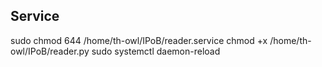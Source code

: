 ## Service
sudo chmod 644 /home/th-owl/IPoB/reader.service
chmod +x /home/th-owl/IPoB/reader.py
sudo systemctl daemon-reload
